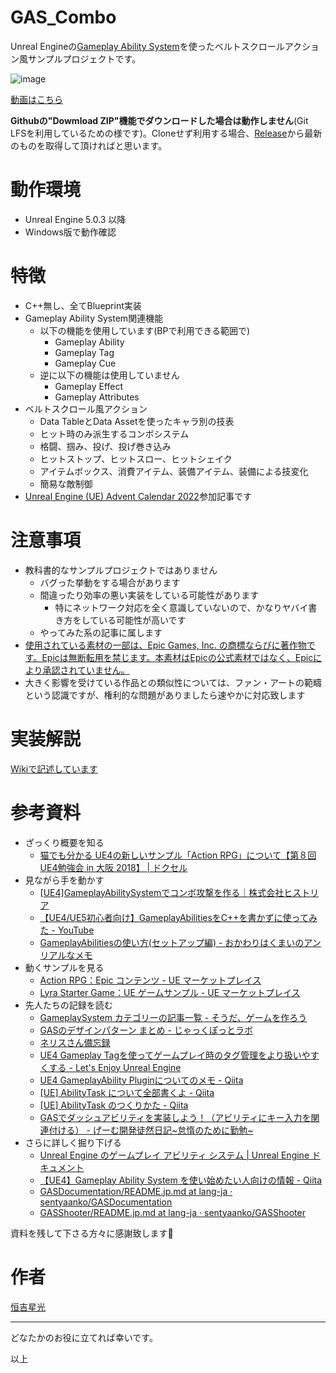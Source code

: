 # GAS_Combo
Unreal Engineの[Gameplay Ability System](https://docs.unrealengine.com/latest/ja/gameplay-ability-system-for-unreal-engine/)を使ったベルトスクロールアクション風サンプルプロジェクトです。

![image](https://user-images.githubusercontent.com/40533980/209134792-ee0f97b4-5de5-4e14-bf05-cfc69c90fbf5.png)

[動画はこちら](https://twitter.com/seiko_dev/status/1606785588064944128)

**Githubの"Dowmload ZIP"機能でダウンロードした場合は動作しません**(Git LFSを利用しているための様です)。Cloneせず利用する場合、[Release](https://github.com/seiko-dev/GAS_Combo/releases)から最新のものを取得して頂ければと思います。

# 動作環境
- Unreal Engine 5.0.3 以降
- Windows版で動作確認

# 特徴
- C++無し、全てBlueprint実装
- Gameplay Ability System関連機能
  - 以下の機能を使用しています(BPで利用できる範囲で)
    - Gameplay Ability
    - Gameplay Tag
    - Gameplay Cue
  - 逆に以下の機能は使用していません
    - Gameplay Effect
    - Gameplay Attributes
- ベルトスクロール風アクション
  - Data TableとData Assetを使ったキャラ別の技表
  - ヒット時のみ派生するコンボシステム
  - 格闘、掴み、投げ、投げ巻き込み
  - ヒットストップ、ヒットスロー、ヒットシェイク
  - アイテムボックス、消費アイテム、装備アイテム、装備による技変化
  - 簡易な敵制御
- [Unreal Engine (UE) Advent Calendar 2022](https://qiita.com/advent-calendar/2022/ue)参加記事です

# 注意事項
- 教科書的なサンプルプロジェクトではありません
  - バグった挙動をする場合があります
  - 間違ったり効率の悪い実装をしている可能性があります
    - 特にネットワーク対応を全く意識していないので、かなりヤバイ書き方をしている可能性が高いです
  - やってみた系の記事に属します
- [使用されている素材の一部は、Epic Games, Inc. の商標ならびに著作物です。Epicは無断転用を禁じます。本素材はEpicの公式素材ではなく、Epicにより承認されていません。](https://www.epicgames.com/site/ja/fan-art-policy)
- 大きく影響を受けている作品との類似性については、ファン・アートの範疇という認識ですが、権利的な問題がありましたら速やかに対応致します

# 実装解説
[Wikiで記述しています](https://github.com/seiko-dev/GAS_Combo/wiki)

# 参考資料
- ざっくり概要を知る
  - [猫でも分かる UE4の新しいサンプル「Action RPG」について【第８回UE4勉強会 in 大阪 2018】 | ドクセル](https://www.docswell.com/s/EpicGamesJapan/KNLLP5-UE4_SGOsaka2018_ActionRPGSampleCat)
- 見ながら手を動かす
  - [[UE4]GameplayAbilitySystemでコンボ攻撃を作る｜株式会社ヒストリア](https://historia.co.jp/archives/15422/)
  - [【UE4/UE5初心者向け】GameplayAbilitiesをC++を書かずに使ってみた - YouTube](https://www.youtube.com/playlist?list=PLfKehW5UrkqvSzuAi6JJglclwQCeUQFG8)
  - [GameplayAbilitiesの使い方(セットアップ編) - おかわりはくまいのアンリアルなメモ](https://okawari-hakumai.hatenablog.com/entry/2018/07/22/165242)
- 動くサンプルを見る
  - [Action RPG：Epic コンテンツ - UE マーケットプレイス](https://www.unrealengine.com/marketplace/ja/product/action-rpg)
  - [Lyra Starter Game：UE ゲームサンプル - UE マーケットプレイス](https://www.unrealengine.com/marketplace/ja/product/lyra)
- 先人たちの記録を読む
  - [GameplaySystem カテゴリーの記事一覧 - そうだ、ゲームを作ろう](https://wvigler.hatenablog.com/archive/category/GameplaySystem)
  - [GASのデザインパターン まとめ - じゃっくぽっとラボ](https://jackpot-lab.hateblo.jp/entry/2021/12/24/070000)
  - [ネリスさん備忘録](https://lunanelis.hatenablog.com/archive/category/GAS)
  - [UE4 Gameplay Tagを使ってゲームプレイ時のタグ管理をより扱いやすくする - Let's Enjoy Unreal Engine](https://unrealengine.hatenablog.com/entry/2017/02/21/220000)
  - [UE4 GameplayAbility Pluginについてのメモ - Qiita](https://qiita.com/unknown_ds/items/6d4438646827bbe08f4a)
  - [[UE] AbilityTask について全部書くよ - Qiita](https://qiita.com/koorinonaka/items/cf26af4433fda41134ac)
  - [[UE] AbilityTask のつくりかた - Qiita](https://qiita.com/koorinonaka/items/50b8daed1c4d7f691b62)
  - [GASでダッシュアビリティを実装しよう！（アビリティにキー入力を関連付ける） - げーむ開発徒然日記~怠惰のために勤勉~](https://game-dev-study.hatenablog.com/entry/2022/01/04/183632)
- さらに詳しく掘り下げる
  - [Unreal Engine のゲームプレイ アビリティ システム | Unreal Engine ドキュメント](https://docs.unrealengine.com/latest/ja/gameplay-ability-system-for-unreal-engine/)
  - [【UE4】Gameplay Ability System を使い始めたい人向けの情報 - Qiita](https://qiita.com/sentyaanko/items/314ee39feb62ce67b885)
  - [GASDocumentation/README.jp.md at lang-ja · sentyaanko/GASDocumentation](https://github.com/sentyaanko/GASDocumentation/blob/lang-ja/README.jp.md)
  - [GASShooter/README.jp.md at lang-ja · sentyaanko/GASShooter](https://github.com/sentyaanko/GASShooter/blob/lang-ja/README.jp.md)

資料を残して下さる方々に感謝致します🙏

# 作者
[恒吉星光](https://twitter.com/seiko_dev)

----
どなたかのお役に立てれば幸いです。

以上
